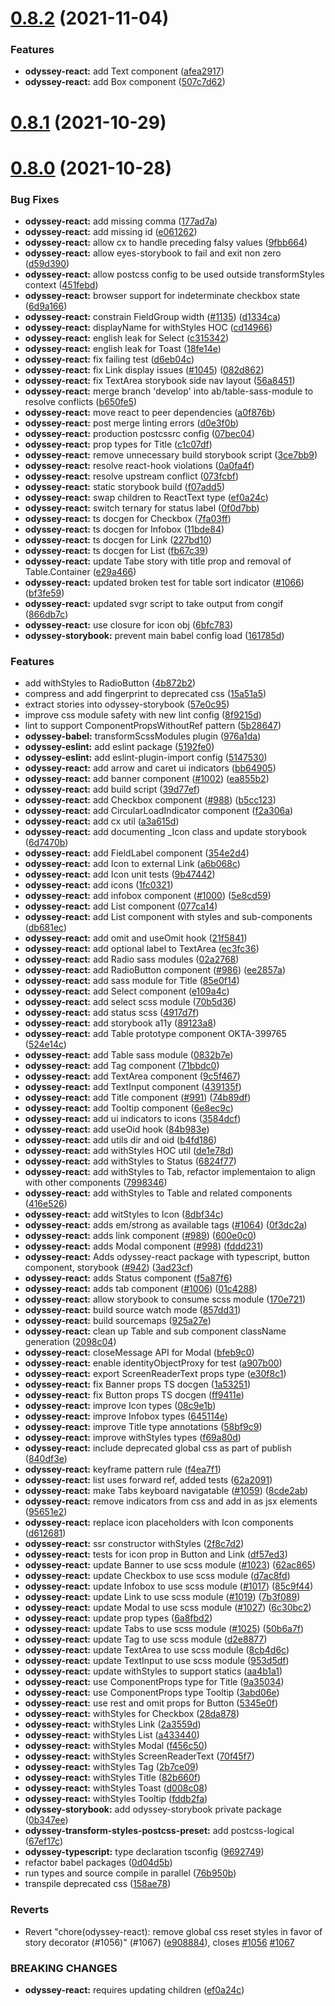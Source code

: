 # [0.8.2](https://github.com/okta/odyssey/compare/@okta/odyssey-react_0.8.1...@okta/odyssey-react_0.8.2) (2021-11-04)

### Features

- **odyssey-react:** add Text component ([afea2917](https://github.com/okta/odyssey/commit/afea29175d75da3afbe078b1e001b1a20df5aed4))
- **odyssey-react:** add Box component ([507c7d62](https://github.com/okta/odyssey/commit/507c7d6207195e95087a62c746f23b4af8c8d85e))

# [0.8.1](https://github.com/okta/odyssey/compare/@okta/odyssey-react_0.8.0...@okta/odyssey-react_0.8.1) (2021-10-29)

# [0.8.0](https://github.com/okta/odyssey/compare/@okta/odyssey_0.7.0...@okta/odyssey-react_0.8.0) (2021-10-28)

### Bug Fixes

- **odyssey-react:** add missing comma ([177ad7a](https://github.com/okta/odyssey/commit/177ad7a74b9e4102a34dddbf678244612271946e))
- **odyssey-react:** add missing id ([e061262](https://github.com/okta/odyssey/commit/e061262f578f7f680e8ac7ce66b234707286084d))
- **odyssey-react:** allow cx to handle preceding falsy values ([9fbb664](https://github.com/okta/odyssey/commit/9fbb6646924792ff0cbea13858dc3b317d9b5035))
- **odyssey-react:** allow eyes-storybook to fail and exit non zero ([d59d390](https://github.com/okta/odyssey/commit/d59d390469b3741bf13fc5886a6550c33adc959f))
- **odyssey-react:** allow postcss config to be used outside transformStyles context ([451febd](https://github.com/okta/odyssey/commit/451febd2a0026eb8d549442ccd54d50b02ba91c6))
- **odyssey-react:** browser support for indeterminate checkbox state ([6d9a166](https://github.com/okta/odyssey/commit/6d9a166fb654007e18a56768ab201d5e5bc1a002))
- **odyssey-react:** constrain FieldGroup width ([#1135](https://github.com/okta/odyssey/issues/1135)) ([d1334ca](https://github.com/okta/odyssey/commit/d1334ca8c998e15589e7e033c16a2f90bcb166e2))
- **odyssey-react:** displayName for withStyles HOC ([cd14966](https://github.com/okta/odyssey/commit/cd14966a225e1d9b5b4af0978595c0dc8f9a7f7c))
- **odyssey-react:** english leak for Select ([c315342](https://github.com/okta/odyssey/commit/c315342e7d776775673a6b85afcf2865ca177a85))
- **odyssey-react:** english leak for Toast ([18fe14e](https://github.com/okta/odyssey/commit/18fe14eebdb2797fd2e86f71e9d1ab6e6de924c2))
- **odyssey-react:** fix failing test ([d6eb04c](https://github.com/okta/odyssey/commit/d6eb04cf55892257537f25433d2a14cf954b4c2c))
- **odyssey-react:** fix Link display issues ([#1045](https://github.com/okta/odyssey/issues/1045)) ([082d862](https://github.com/okta/odyssey/commit/082d862e35ca3ca41aa051b81348722312c54416))
- **odyssey-react:** fix TextArea storybook side nav layout ([56a8451](https://github.com/okta/odyssey/commit/56a84515cff953b13698ffc8fa9c92597e7d5e24))
- **odyssey-react:** merge branch 'develop' into ab/table-sass-module to resolve conflicts ([b650fe5](https://github.com/okta/odyssey/commit/b650fe53afe3f91f54686a80f47200af1e2c2a2d))
- **odyssey-react:** move react to peer dependencies ([a0f876b](https://github.com/okta/odyssey/commit/a0f876b8cc174fcc07a8995b15d00c0fd93a07a6))
- **odyssey-react:** post merge linting errors ([d0e3f0b](https://github.com/okta/odyssey/commit/d0e3f0b575d65ed10d180190fce084e8e476ae42))
- **odyssey-react:** production postcssrc config ([07bec04](https://github.com/okta/odyssey/commit/07bec0497cc095c3211af1709f38403fc76c2ef8))
- **odyssey-react:** prop types for Title ([c1c07df](https://github.com/okta/odyssey/commit/c1c07df7d7aed60ba96ed353b99f3bf1e5932213))
- **odyssey-react:** remove unnecessary build storybook script ([3ce7bb9](https://github.com/okta/odyssey/commit/3ce7bb9dc03e12af688469f375bdd048768486af))
- **odyssey-react:** resolve react-hook violations ([0a0fa4f](https://github.com/okta/odyssey/commit/0a0fa4f81fa7dd8b24bb98e231eae4c20ff71d1f))
- **odyssey-react:** resolve upstream conflict ([073fcbf](https://github.com/okta/odyssey/commit/073fcbf90b1c52fcf53bc6d958c3886e6f21e231))
- **odyssey-react:** static storybook build ([f07add5](https://github.com/okta/odyssey/commit/f07add5c66bc46679ce9b92bf94aba85d9885fc1))
- **odyssey-react:** swap children to ReactText type ([ef0a24c](https://github.com/okta/odyssey/commit/ef0a24cb7bb2147d2d3d36cbe2751039195df360))
- **odyssey-react:** switch ternary for status label ([0f0d7bb](https://github.com/okta/odyssey/commit/0f0d7bbb70fdfc66c2bc321e0c02daa983fe1c63))
- **odyssey-react:** ts docgen for Checkbox ([7fa03ff](https://github.com/okta/odyssey/commit/7fa03ff29c2f2a7f1846e94c7cb62c27b63cfdea))
- **odyssey-react:** ts docgen for Infobox ([11bde84](https://github.com/okta/odyssey/commit/11bde848ee00bec4486510fcb820f914c087ff50))
- **odyssey-react:** ts docgen for Link ([227bd10](https://github.com/okta/odyssey/commit/227bd1072633356d9bdd7c4bbe690b525317ec43))
- **odyssey-react:** ts docgen for List ([fb67c39](https://github.com/okta/odyssey/commit/fb67c39653aaa57c229aa3d0c50b547e61342e2c))
- **odyssey-react:** update Tabe story with title prop and removal of Table.Container ([e29a466](https://github.com/okta/odyssey/commit/e29a466a0aa094224c892aa5daaa6274d3e9b53e))
- **odyssey-react:** updated broken test for table sort indicator ([#1066](https://github.com/okta/odyssey/issues/1066)) ([bf3fe59](https://github.com/okta/odyssey/commit/bf3fe596266e7572c1ab988b44a321f67e6bc978))
- **odyssey-react:** updated svgr script to take output from congif ([866db7c](https://github.com/okta/odyssey/commit/866db7cf79e9d64b0fd4aeb4cd5433970100cef6))
- **odyssey-react:** use closure for icon obj ([6bfc783](https://github.com/okta/odyssey/commit/6bfc7834dd3dd4ff9816321a00ef54be8c682c43))
- **odyssey-storybook:** prevent main babel config load ([161785d](https://github.com/okta/odyssey/commit/161785d548e3362bf25f329d9a0ea352964935df))

### Features

- add withStyles to RadioButton ([4b872b2](https://github.com/okta/odyssey/commit/4b872b20123d74128563a3c07ec238ddf8507014))
- compress and add fingerprint to deprecated css ([15a51a5](https://github.com/okta/odyssey/commit/15a51a5c8abe0925f1d5d13591eaef55cf923264))
- extract stories into odyssey-storybook ([57e0c95](https://github.com/okta/odyssey/commit/57e0c95dc96c53ff0daa00d85e242e64f1e84d8e))
- improve css module safety with new lint config ([8f9215d](https://github.com/okta/odyssey/commit/8f9215d70c0ea68ec8463d9116802c08e0411179))
- lint to support ComponentPropsWithoutRef pattern ([5b28647](https://github.com/okta/odyssey/commit/5b28647d5828d71bc6906440c68837eaa2417cf3))
- **odyssey-babel:** transformScssModules plugin ([976a1da](https://github.com/okta/odyssey/commit/976a1da3309c3259de96e0b7dfaece8de0573154))
- **odyssey-eslint:** add eslint package ([5192fe0](https://github.com/okta/odyssey/commit/5192fe022b6e03cb9701a6cae123f9c79fbb2771))
- **odyssey-eslint:** add eslint-plugin-import config ([5147530](https://github.com/okta/odyssey/commit/5147530a64880209bb9e08d484a549a523832821))
- **odyssey-react:** add arrow and caret ui indicators ([bb64905](https://github.com/okta/odyssey/commit/bb64905f4c01f74580c9a0f5c9c526748ff74dd8))
- **odyssey-react:** add banner component ([#1002](https://github.com/okta/odyssey/issues/1002)) ([ea855b2](https://github.com/okta/odyssey/commit/ea855b2990937e9306b3b7f3f5c1c88a4684d332))
- **odyssey-react:** add build script ([39d77ef](https://github.com/okta/odyssey/commit/39d77efa6605328a6312412b21100c3fd2371ed1))
- **odyssey-react:** add Checkbox component ([#988](https://github.com/okta/odyssey/issues/988)) ([b5cc123](https://github.com/okta/odyssey/commit/b5cc1236c291e83ffb316267effa6da5a2fca497))
- **odyssey-react:** add CircularLoadIndicator component ([f2a306a](https://github.com/okta/odyssey/commit/f2a306abf9250852e660fae17f95e0a7bb8e3e92))
- **odyssey-react:** add cx util ([a3a615d](https://github.com/okta/odyssey/commit/a3a615de3ca56de4a7e5d05032439b4f24ee2b45))
- **odyssey-react:** add documenting \_Icon class and update storybook ([6d7470b](https://github.com/okta/odyssey/commit/6d7470b7b6ce7a67ad467191759673b59e59a39d))
- **odyssey-react:** add FieldLabel component ([354e2d4](https://github.com/okta/odyssey/commit/354e2d4d51b97bf93557e6e2bddc02282c7e1a20))
- **odyssey-react:** add Icon to external Link ([a6b068c](https://github.com/okta/odyssey/commit/a6b068c97b56ad9cae9f886d72b8d5dc95d5a403))
- **odyssey-react:** add Icon unit tests ([9b47442](https://github.com/okta/odyssey/commit/9b474427d0813771f05a794f7688ffc3b495d5e9))
- **odyssey-react:** add icons ([1fc0321](https://github.com/okta/odyssey/commit/1fc0321e757baa1b1405e99be56a8fe2366e3f54))
- **odyssey-react:** add infobox component ([#1000](https://github.com/okta/odyssey/issues/1000)) ([5e8cd59](https://github.com/okta/odyssey/commit/5e8cd59ac35a5e207afad46ab3415b82abd16e57))
- **odyssey-react:** add List component ([077ca14](https://github.com/okta/odyssey/commit/077ca14ede0c2b1983ead0696dce77cda69bd03e))
- **odyssey-react:** add List component with styles and sub-components ([db681ec](https://github.com/okta/odyssey/commit/db681ecbc34d1e0fe875d59547ed9ee019a987a4))
- **odyssey-react:** add omit and useOmit hook ([21f5841](https://github.com/okta/odyssey/commit/21f5841d9e2013c9fd5ba4b1387db0bc5c51f63d))
- **odyssey-react:** add optional label to TextArea ([ec3fc36](https://github.com/okta/odyssey/commit/ec3fc3616c54e0dd4a4e20eeb18cbd7c40f31cab))
- **odyssey-react:** add Radio sass modules ([02a2768](https://github.com/okta/odyssey/commit/02a2768e749655ccaa1c641572089617e894fcd6))
- **odyssey-react:** add RadioButton component ([#986](https://github.com/okta/odyssey/issues/986)) ([ee2857a](https://github.com/okta/odyssey/commit/ee2857a6de0f8b6c1f7ffd1c8ae5eb7ec6b10406))
- **odyssey-react:** add sass module for Title ([85e0f14](https://github.com/okta/odyssey/commit/85e0f14aeb269ee53a306630b30f33487a2866b0))
- **odyssey-react:** add Select component ([e109a4c](https://github.com/okta/odyssey/commit/e109a4c1515539c5856b21be794b52ec1c24b618))
- **odyssey-react:** add select scss module ([70b5d36](https://github.com/okta/odyssey/commit/70b5d36b49750405f48ff1051b0dd97adab3339f))
- **odyssey-react:** add status scss ([4917d7f](https://github.com/okta/odyssey/commit/4917d7f355176c129bef99a727fd7408045803c0))
- **odyssey-react:** add storybook a11y ([89123a8](https://github.com/okta/odyssey/commit/89123a837323442bbf1b81b10c72e7d2072e767c))
- **odyssey-react:** add Table prototype component OKTA-399765 ([524e14c](https://github.com/okta/odyssey/commit/524e14c45d9871a759501813f231d2f5e154a436))
- **odyssey-react:** add Table sass module ([0832b7e](https://github.com/okta/odyssey/commit/0832b7ec7ce63fa2f0685a528a226aa0a425c2a9))
- **odyssey-react:** add Tag component ([71bbdc0](https://github.com/okta/odyssey/commit/71bbdc0a6fdfdd06ba7fa56576d3b729187c08df))
- **odyssey-react:** add TextArea component ([9c5f467](https://github.com/okta/odyssey/commit/9c5f4672ffe506a8d755fef5bd182a71800bdff3))
- **odyssey-react:** add TextInput component ([439135f](https://github.com/okta/odyssey/commit/439135f272f9d25b169faf218c64e62b7d312e1f))
- **odyssey-react:** add Title component ([#991](https://github.com/okta/odyssey/issues/991)) ([74b89df](https://github.com/okta/odyssey/commit/74b89dfc6fe6807d208bf61c46c7e9a21c031cb1))
- **odyssey-react:** add Tooltip component ([6e8ec9c](https://github.com/okta/odyssey/commit/6e8ec9c4b61ce1dd59b342d6b2fee11a70101103))
- **odyssey-react:** add ui indicators to icons ([3584dcf](https://github.com/okta/odyssey/commit/3584dcf04b1f38909bc5cbcfc7c53560fd8cf00d))
- **odyssey-react:** add useOid hook ([84b983e](https://github.com/okta/odyssey/commit/84b983ea203eb3f62ca248ca79dc2b05afb127ef))
- **odyssey-react:** add utils dir and oid ([b4fd186](https://github.com/okta/odyssey/commit/b4fd18623f0d0d350891eecd1c7ab5e412673784))
- **odyssey-react:** add withStyles HOC util ([de1e78d](https://github.com/okta/odyssey/commit/de1e78d868c68144f25f9951048820ab049bc862))
- **odyssey-react:** add withStyles to Status ([6824f77](https://github.com/okta/odyssey/commit/6824f77c3600c4429da747cfaf4a6713e31c5a9a))
- **odyssey-react:** add withStyles to Tab, refactor implementaion to align with other components ([7998346](https://github.com/okta/odyssey/commit/79983461901c4c2677242e9285943cbf448ab38d))
- **odyssey-react:** add withStyles to Table and related components ([416e526](https://github.com/okta/odyssey/commit/416e5262e7c828d9844b99a669a0fcb96518c294))
- **odyssey-react:** add witStyles to Icon ([8dbf34c](https://github.com/okta/odyssey/commit/8dbf34c44f6ac59b95a614af88220f3c7d5a9daa))
- **odyssey-react:** adds em/strong as available tags ([#1064](https://github.com/okta/odyssey/issues/1064)) ([0f3dc2a](https://github.com/okta/odyssey/commit/0f3dc2a5c6fc9f53501f7ecdc596c7c36f0ed6cf))
- **odyssey-react:** adds link component ([#989](https://github.com/okta/odyssey/issues/989)) ([600e0c0](https://github.com/okta/odyssey/commit/600e0c050283df10ef0087e7a26e94b7d11c1694))
- **odyssey-react:** adds Modal component ([#998](https://github.com/okta/odyssey/issues/998)) ([fddd231](https://github.com/okta/odyssey/commit/fddd231e5124431fecf96bec0d985106a7a224b9))
- **odyssey-react:** Adds odyssey-react package with typescript, button component, storybook ([#942](https://github.com/okta/odyssey/issues/942)) ([3ad23cf](https://github.com/okta/odyssey/commit/3ad23cfa6dc953c5ef750e5782f8c29142ff6f66))
- **odyssey-react:** adds Status component ([f5a87f6](https://github.com/okta/odyssey/commit/f5a87f6f43e96b0fbf4f327971fe8f4bef4d1f75))
- **odyssey-react:** adds tab component ([#1006](https://github.com/okta/odyssey/issues/1006)) ([01c4288](https://github.com/okta/odyssey/commit/01c42888c8e84c2c306dd7ee5b520008398eaf42))
- **odyssey-react:** allow storybook to consume scss module ([170e721](https://github.com/okta/odyssey/commit/170e7218dd28c5b2dc3705cc318fe8970a0acee3))
- **odyssey-react:** build source watch mode ([857dd31](https://github.com/okta/odyssey/commit/857dd31e50ad9c4f48741c7c9e3313fe098c56e1))
- **odyssey-react:** build sourcemaps ([925a27e](https://github.com/okta/odyssey/commit/925a27e21bb10e6d5f1e8a4ee1a800d22636ee50))
- **odyssey-react:** clean up Table and sub component className generation ([2098c04](https://github.com/okta/odyssey/commit/2098c04797bb7df44a7cb360ae5947bbcf3774d3))
- **odyssey-react:** closeMessage API for Modal ([bfeb9c0](https://github.com/okta/odyssey/commit/bfeb9c03cbdc287e573faea2b635eb85d34dae26))
- **odyssey-react:** enable identityObjectProxy for test ([a907b00](https://github.com/okta/odyssey/commit/a907b0064ab2608c206558c03bcf935916c0f171))
- **odyssey-react:** export ScreenReaderText props type ([e30f8c1](https://github.com/okta/odyssey/commit/e30f8c187cd35b9140b6372d78cbef416410bff3))
- **odyssey-react:** fix Banner props TS docgen ([1a53251](https://github.com/okta/odyssey/commit/1a53251102003b98e1ed29fa692da06fea38d2ec))
- **odyssey-react:** fix Button props TS docgen ([ff9411e](https://github.com/okta/odyssey/commit/ff9411ecd8ed861337dc90e979c9b51581f06d9f))
- **odyssey-react:** improve Icon types ([08c9e1b](https://github.com/okta/odyssey/commit/08c9e1b7b0bc1f38be93530198ea5626071cbebe))
- **odyssey-react:** improve Infobox types ([645114e](https://github.com/okta/odyssey/commit/645114e61b398f4130ba00d963024fa4dad59960))
- **odyssey-react:** improve Title type annotations ([58bf9c9](https://github.com/okta/odyssey/commit/58bf9c9994df0d8c1041c59dcbfb5faec3f5a4b2))
- **odyssey-react:** improve withStyles types ([f69a80d](https://github.com/okta/odyssey/commit/f69a80df607ab1c73c4ba457b8db95ad67ccdba2))
- **odyssey-react:** include deprecated global css as part of publish ([840df3e](https://github.com/okta/odyssey/commit/840df3ebe0125bfea847232ed4f0a2c92f9c2e3b))
- **odyssey-react:** keyframe pattern rule ([f4ea7f1](https://github.com/okta/odyssey/commit/f4ea7f134989b2ec8677289946e54d3c49fd2a2b))
- **odyssey-react:** list uses forward ref, added tests ([62a2091](https://github.com/okta/odyssey/commit/62a2091ede210d0c4821e8e72961e5ad5f3d67c1))
- **odyssey-react:** make Tabs keyboard navigatable ([#1059](https://github.com/okta/odyssey/issues/1059)) ([8cde2ab](https://github.com/okta/odyssey/commit/8cde2ab6807d4de80814062b1a38c74443603361))
- **odyssey-react:** remove indicators from css and add in as jsx elements ([95651e2](https://github.com/okta/odyssey/commit/95651e24ba108211a56118354ebdfc343bba65df))
- **odyssey-react:** replace icon placeholders with Icon components ([d612681](https://github.com/okta/odyssey/commit/d6126814623d972b343bc523c5e5a5f00c3dd848))
- **odyssey-react:** ssr constructor withStyles ([2f8c7d2](https://github.com/okta/odyssey/commit/2f8c7d29b6a4465f31c0a0814235ce335a6654cf))
- **odyssey-react:** tests for icon prop in Button and Link ([df57ed3](https://github.com/okta/odyssey/commit/df57ed31be686bd8d1542b70b01d426e91d2b31a))
- **odyssey-react:** update Banner to use scss module ([#1023](https://github.com/okta/odyssey/issues/1023)) ([62ac865](https://github.com/okta/odyssey/commit/62ac8653fa76cdcbccbfbcda0e607f607da7750d))
- **odyssey-react:** update Checkbox to use scss module ([d7ac8fd](https://github.com/okta/odyssey/commit/d7ac8fd42243fc626b45ad916b5a175c3dd3c3d6))
- **odyssey-react:** update Infobox to use scss module ([#1017](https://github.com/okta/odyssey/issues/1017)) ([85c9f44](https://github.com/okta/odyssey/commit/85c9f4415820b969a1a043e7b1a3f5ef9e2b7a23))
- **odyssey-react:** update Link to use scss module ([#1019](https://github.com/okta/odyssey/issues/1019)) ([7b3f089](https://github.com/okta/odyssey/commit/7b3f08936ab0a905c1df3bdcfa3a680179a8f116))
- **odyssey-react:** update Modal to use scss module ([#1027](https://github.com/okta/odyssey/issues/1027)) ([6c30bc2](https://github.com/okta/odyssey/commit/6c30bc26e8027fb0c772442b9f5cc0e02777f0dc))
- **odyssey-react:** update prop types ([6a8fbd2](https://github.com/okta/odyssey/commit/6a8fbd2fb9cc24236f0f406daf94abe871732df7))
- **odyssey-react:** update Tabs to use scss module ([#1025](https://github.com/okta/odyssey/issues/1025)) ([50b6a7f](https://github.com/okta/odyssey/commit/50b6a7f0234ddc8b1185f853187115567ad19bb7))
- **odyssey-react:** update Tag to use scss module ([d2e8877](https://github.com/okta/odyssey/commit/d2e8877ec3ae0a7b6b6134197a1762686d8b8d6e))
- **odyssey-react:** update TextArea to use scss module ([8cb4d6c](https://github.com/okta/odyssey/commit/8cb4d6cc5c77d06a79d0d7e0a36de4e97a6ee955))
- **odyssey-react:** update TextInput to use scss module ([953d5df](https://github.com/okta/odyssey/commit/953d5df6e62d3bfa02b169abc32e0d5b9cb95303))
- **odyssey-react:** update withStyles to support statics ([aa4b1a1](https://github.com/okta/odyssey/commit/aa4b1a1ac6a828952b3b50e609235de7f689b646))
- **odyssey-react:** use ComponentProps type for Title ([9a35034](https://github.com/okta/odyssey/commit/9a35034280cb1be3b9feff2135bc67f84152cfc9))
- **odyssey-react:** use ComponentProps type Tooltip ([3abd06e](https://github.com/okta/odyssey/commit/3abd06e325d349a530fcf22b82113395c05d6df7))
- **odyssey-react:** use rest and omit props for Button ([5345e0f](https://github.com/okta/odyssey/commit/5345e0f903cf7f821e973f9830922fb7f3a1ead8))
- **odyssey-react:** withStyles for Checkbox ([28da878](https://github.com/okta/odyssey/commit/28da8780723a47757242190ddac0cdc9ffb1b472))
- **odyssey-react:** withStyles Link ([2a3559d](https://github.com/okta/odyssey/commit/2a3559d445f6835959447c4aeb14c681bd31c9dc))
- **odyssey-react:** withStyles List ([a433440](https://github.com/okta/odyssey/commit/a433440ca1586eaf4d24526fb170c9924ce57356))
- **odyssey-react:** withStyles Modal ([f456c50](https://github.com/okta/odyssey/commit/f456c50d938dd5950e8520e44037976e417c8e4b))
- **odyssey-react:** withStyles ScreenReaderText ([70f45f7](https://github.com/okta/odyssey/commit/70f45f7075607e325f21f9025a1b7386337f2ffb))
- **odyssey-react:** withStyles Tag ([2b7ce09](https://github.com/okta/odyssey/commit/2b7ce097068fc297002fc6eeac258e886d9c3038))
- **odyssey-react:** withStyles Title ([82b660f](https://github.com/okta/odyssey/commit/82b660fd610415ffdf4b8cfd7afb5d5529dd2454))
- **odyssey-react:** withStyles Toast ([d008c08](https://github.com/okta/odyssey/commit/d008c08d53b035f45f0cd1357ee132edafa71a08))
- **odyssey-react:** withStyles Tooltip ([fddb2fa](https://github.com/okta/odyssey/commit/fddb2fa34a6c6d845be6b3a954b0635f1c4568be))
- **odyssey-storybook:** add odyssey-storybook private package ([0b347ee](https://github.com/okta/odyssey/commit/0b347eeee32eac6b2a5daaa2ee87fff9ff2adda4))
- **odyssey-transform-styles-postcss-preset:** add postcss-logical ([67ef17c](https://github.com/okta/odyssey/commit/67ef17c5292e1784a7d93c2190f8774808334446))
- **odyssey-typescript:** type declaration tsconfig ([9692749](https://github.com/okta/odyssey/commit/9692749505dc4cf8b9dc3cf2b7f5b6dd3c45f8a9))
- refactor babel packages ([0d04d5b](https://github.com/okta/odyssey/commit/0d04d5b1b46a01f1cf11a6e807069469c684ece2))
- run types and source compile in parallel ([76b950b](https://github.com/okta/odyssey/commit/76b950bd93e5e6b1a2916676d6023fa976dae2a6))
- transpile deprecated css ([158ae78](https://github.com/okta/odyssey/commit/158ae78695b99b05b82bf959fc33b544e02e474e))

### Reverts

- Revert "chore(odyssey-react): remove global css reset styles in favor of story decorator (#1056)" (#1067) ([e908884](https://github.com/okta/odyssey/commit/e90888482da6a52af94e2a0d24bbb1a0d228b0d6)), closes [#1056](https://github.com/okta/odyssey/issues/1056) [#1067](https://github.com/okta/odyssey/issues/1067)

### BREAKING CHANGES

- **odyssey-react:** requires updating children ([ef0a24c](https://github.com/okta/odyssey/commit/ef0a24cb7bb2147d2d3d36cbe2751039195df360))
